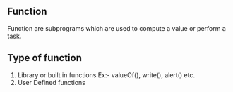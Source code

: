 Function
---------------
Function are subprograms which are used to compute a value or perform a task.

Type of function
-----------------
1. Library or built in functions
    Ex:- valueOf(), write(), alert() etc.
2. User Defined functions